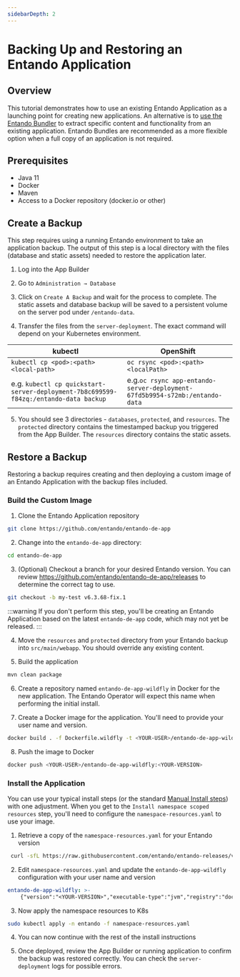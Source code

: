```yaml
---
sidebarDepth: 2
---
```

# Backing Up and Restoring an Entando Application

## Overview

This tutorial demonstrates how to use an existing Entando Application as a launching point for creating new applications. An alternative is to [use the Entando Bundler](../ecr/export-bundle-from-application.md) to extract specific content and functionality from an existing application. Entando Bundles are recommended as a more flexible option when a full copy of an application is not required.

## Prerequisites
* Java 11
* Docker
* Maven
* Access to a Docker repository (docker.io or other)

## Create a Backup
This step requires using a running Entando environment to take an application backup.
The output of this step is a local directory with the files (database and static assets) needed to restore the application later.

1. Log into the App Builder

2. Go to `Administration → Database`

3. Click on `Create A Backup` and wait for the process to complete. The static assets and database backup will be saved to a persistent volume on the server pod under `/entando-data`.

4. Transfer the files from the `server-deployment`. The exact command will depend on your Kubernetes environment.

| kubectl | OpenShift |
| ------- | --------- |
| `kubectl cp <pod>:<path> <local-path>` | `oc rsync <pod>:<path> <localPath>` |
| e.g. `kubectl cp quickstart-server-deployment-7b8c699599-f84zq:/entando-data backup` | e.g.`oc rsync app-entando-server-deployment-67fd5b9954-s72mb:/entando-data`|

5. You should see 3 directories - `databases`, `protected`, and `resources`.
The `protected` directory contains the timestamped backup you triggered from the App Builder. The `resources` directory contains the static assets. 

## Restore a Backup
Restoring a backup requires creating and then deploying a custom image of an Entando Application with the
backup files included. 

### Build the Custom Image
1.  Clone the Entando Application repository
```sh
git clone https://github.com/entando/entando-de-app
```

2.  Change into the `entando-de-app` directory:
```sh
cd entando-de-app
```

3. (Optional) Checkout a branch for your desired Entando version. You can review <https://github.com/entando/entando-de-app/releases> to determine the correct tag to use. 
   
```sh
git checkout -b my-test v6.3.68-fix.1
```
:::warning
If you don't perform this step, you'll be creating an Entando Application based on the latest `entando-de-app` code, which may not yet be released.
:::


4.  Move the `resources` and `protected` directory from your Entando backup into `src/main/webapp`. You should override any existing content.

5.  Build the application
```sh
mvn clean package
```
6.  Create a repository named `entando-de-app-wildfly` in Docker for the new application. The Entando Operator will expect this name when performing the initial install.

7. Create a Docker image for the application. You'll need to provide your user name and version.
```sh
docker build . -f Dockerfile.wildfly -t <YOUR-USER>/entando-de-app-wildfly:<YOUR-VERSION>
```

8.  Push the image to Docker
```sh
docker push <YOUR-USER>/entando-de-app-wildfly:<YOUR-VERSION>
```

### Install the Application
You can use your typical install steps (or the standard [Manual Install steps](../../docs/getting-started/#manual-install)) with one adjustment. When you get to the `Install namespace scoped resources` step, you'll need to configure the `namespace-resources.yaml` to use your image. 

1. Retrieve a copy of the `namespace-resources.yaml` for your Entando version
```sh
 curl -sfL https://raw.githubusercontent.com/entando/entando-releases/v6.3.2/dist/ge-1-1-6/namespace-scoped-deployment/orig/namespace-resources.yaml > namespace-resources.yaml
```

2. Edit `namespace-resources.yaml` and update the `entando-de-app-wildfly` configuration with your user name and version
```yaml
entando-de-app-wildfly: >-
    {"version":"<YOUR-VERSION>","executable-type":"jvm","registry":"docker.io","organization":"<YOUR-USER>"}
``` 
3. Now apply the namespace resources to K8s
```sh
sudo kubectl apply -n entando -f namespace-resources.yaml
```

4. You can now continue with the rest of the install instructions

5. Once deployed, review the App Builder or running application to confirm the backup was restored correctly. You can check the `server-deployment` logs for possible errors.
